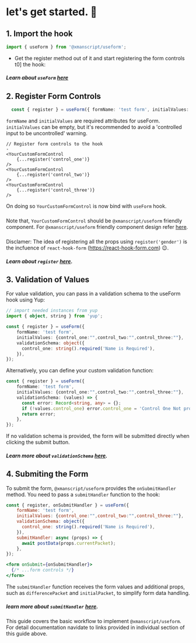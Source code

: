 # let's get started. 🚀

## 1. Import the hook
```ts
import { useForm } from '@xmanscript/useform';
```
* Get the register method out of it and start registering the form controls t0] the hook:
##### Learn about `useForm`  [here](./useFrom.md)

## 2. Register Form Controls
```ts
  const { register } = useForm({ formName: 'test form', initialValues: {control_one:"",control_two:"",control_three:""} });
```
`formName` and `initialValues` are required attributes for useForm. `initialValues` can be empty, but it's recommended to avoid a 'controlled input to be uncontrolled' warning.

```tsx
// Register form controls to the hook
-
<YourCustomFormControl
    {...register('control_one')}
/>
<YourCustomFormControl
    {...register('control_two')}
/>
<YourCustomFormControl
    {...register('control_three')}
/>
```

On doing so `YourCustomFormControl` is now bind with `useForm` hook.
### 
Note that, `YourCustomFormControl` should be `@xmanscript/useform` friendly component. For `@xmanscript/useform` friendly component design refer [here](./ComponentDesignGuide.md).

###
Disclamer: The idea of registering all the props using `register('gender')` is the incfuence of `react-hook-form` (https://react-hook-form.com) 😉.
##### Learn about `register` [here](./register.md).

## 3. Validation of Values

For value validation, you can pass in a validation schema to the useForm hook using Yup:
```ts
// import needed instances from yup
import { object, string } from 'yup';

const { register } = useForm({
    formName: 'test form',
    initialValues: {control_one:"",control_two:"",control_three:""},
    validationSchema: object({
      control_one: string().required('Name is Required'),
    }),
});
```
Alternatively, you can define your custom validation function:

```ts
const { register } = useForm({
    formName: 'test form',
    initialValues: {control_one:"",control_two:"",control_three:""},
    validationSchema: (values) => {
      const error: Record<string, any> = {};
      if (!values.control_one) error.control_one = 'Control One Not provided';
      return error;
    },
});
```
If no validation schema is provided, the form will be submitted directly when clicking the submit button.
##### Learn more about `validationSchema` [here](./validationSchema.md).

## 4. Submiting the Form

To submit the form, `@xmanscript/useform` provides the `onSubmitHandler` method. You need to pass a `submitHandler` function to the hook:
```jsx
const { register, onSubmitHandler } = useForm({
    formName: 'test form',
    initialValues: {control_one:"",control_two:"",control_three:""},
    validationSchema: object({
      control_one: string().required('Name is Required'),
    }),
    submitHandler: async (props) => {
      await postData(props.currentPacket);
    },
});

<form onSubmit={onSubmitHandler}>
  {/* ...form controls */}
</form>
```
The `submitHandler` function receives the form values and additional props, such as `differencePacket` and `initialPacket`, to simplify form data handling.

##### learn more about `submitHandler` [here](./submitHandler.md).

This guide covers the basic workflow to implement `@xmanscript/useform`. For detail documentation navidate to links provided in individual section of this guide above.